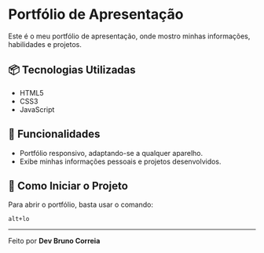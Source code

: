 # Portfólio de Apresentação

Este é o meu portfólio de apresentação, onde mostro minhas informações, habilidades e projetos.

## 📦 Tecnologias Utilizadas
- HTML5
- CSS3
- JavaScript

## 🌟 Funcionalidades
- Portfólio responsivo, adaptando-se a qualquer aparelho.
- Exibe minhas informações pessoais e projetos desenvolvidos.

## 🚀 Como Iniciar o Projeto
Para abrir o portfólio, basta usar o comando:
```
alt+lo
```

---

Feito por **Dev Bruno Correia**
